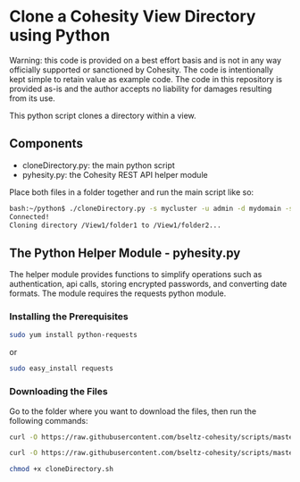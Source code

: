 # Clone a Cohesity View Directory using Python

Warning: this code is provided on a best effort basis and is not in any way officially supported or sanctioned by Cohesity. The code is intentionally kept simple to retain value as example code. The code in this repository is provided as-is and the author accepts no liability for damages resulting from its use.

This python script clones a directory within a view.

## Components

* cloneDirectory.py: the main python script
* pyhesity.py: the Cohesity REST API helper module

Place both files in a folder together and run the main script like so:

```bash
bash:~/python$ ./cloneDirectory.py -s mycluster -u admin -d mydomain -sp /View1/folder1 -dp /View1 -nd folder2
Connected!
Cloning directory /View1/folder1 to /View1/folder2...
```

## The Python Helper Module - pyhesity.py

The helper module provides functions to simplify operations such as authentication, api calls, storing encrypted passwords, and converting date formats. The module requires the requests python module.

### Installing the Prerequisites

```bash
sudo yum install python-requests
```

or

```bash
sudo easy_install requests
```

### Downloading the Files

Go to the folder where you want to download the files, then run the following commands:

```bash
curl -O https://raw.githubusercontent.com/bseltz-cohesity/scripts/master/python/cloneDirectory/cloneDirectory.sh

curl -O https://raw.githubusercontent.com/bseltz-cohesity/scripts/master/python/cloneDirectory/pyhesity.py

chmod +x cloneDirectory.sh
```